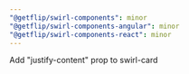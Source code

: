 ```yaml
---
"@getflip/swirl-components": minor
"@getflip/swirl-components-angular": minor
"@getflip/swirl-components-react": minor
---
```


Add "justify-content" prop to swirl-card
